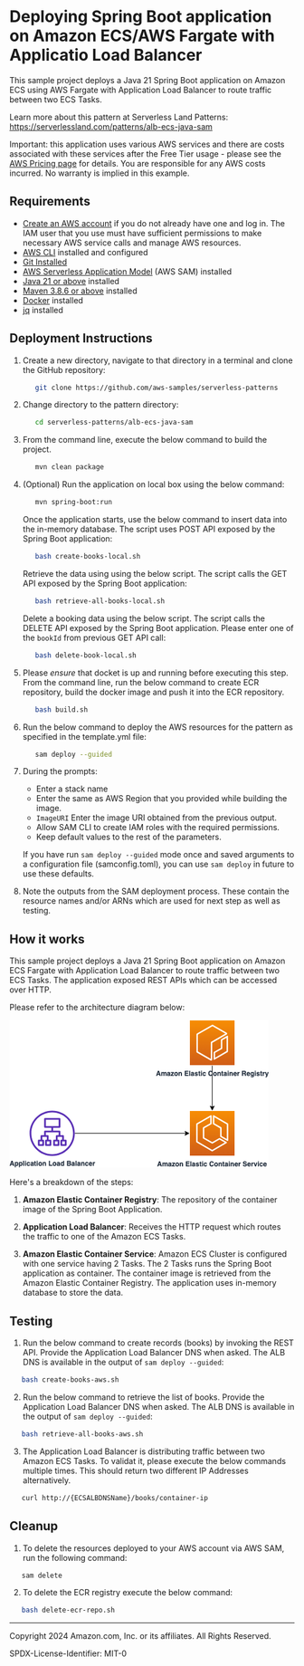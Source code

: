 # Deploying Spring Boot application on Amazon ECS/AWS Fargate with Applicatio Load Balancer

This sample project deploys a Java 21 Spring Boot application on Amazon ECS using AWS Fargate with Application Load Balancer to route traffic between two ECS Tasks.

Learn more about this pattern at Serverless Land Patterns: https://serverlessland.com/patterns/alb-ecs-java-sam

Important: this application uses various AWS services and there are costs associated with these services after the Free Tier usage - please see the [AWS Pricing page](https://aws.amazon.com/pricing/) for details. You are responsible for any AWS costs incurred. No warranty is implied in this example.

## Requirements

- [Create an AWS account](https://portal.aws.amazon.com/gp/aws/developer/registration/index.html) if you do not already have one and log in. The IAM user that you use must have sufficient permissions to make necessary AWS service calls and manage AWS resources.
- [AWS CLI](https://docs.aws.amazon.com/cli/latest/userguide/install-cliv2.html) installed and configured
- [Git Installed](https://git-scm.com/book/en/v2/Getting-Started-Installing-Git)
- [AWS Serverless Application Model](https://docs.aws.amazon.com/serverless-application-model/latest/developerguide/serverless-sam-cli-install.html) (AWS SAM) installed
- [Java 21 or above](https://docs.aws.amazon.com/corretto/latest/corretto-17-ug/downloads-list.html) installed
- [Maven 3.8.6 or above](https://maven.apache.org/download.cgi) installed
- [Docker](https://docs.docker.com/engine/install/) installed
- [jq](https://jqlang.github.io/jq/download/) installed



## Deployment Instructions

1. Create a new directory, navigate to that directory in a terminal and clone the GitHub repository:
   ```bash
      git clone https://github.com/aws-samples/serverless-patterns
   ```

2. Change directory to the pattern directory:
   ```bash
      cd serverless-patterns/alb-ecs-java-sam
   ```

3. From the command line, execute the below command to build the project.
   ```bash
      mvn clean package
   ```

4. (Optional) Run the application on local box using the below command:
   ```bash
      mvn spring-boot:run
   ```

   Once the application starts, use the below command to insert data into the in-memory database. The script uses POST API exposed by the Spring Boot application:
   ```bash
      bash create-books-local.sh
   ```

   Retrieve the data using using the below script. The script calls the GET API exposed by the Spring Boot application:
   ```bash
      bash retrieve-all-books-local.sh
   ```

   Delete a booking data using the below script. The script calls the DELETE API exposed by the Spring Boot application. Please enter one of the `bookId` from previous GET API call:
   ```bash
      bash delete-book-local.sh
   ```   

5. Please *ensure* that docket is up and running before executing this step. From the command line, run the below command to create ECR repository, build the docker image and push it into the ECR repository.
   ```bash
      bash build.sh
   ```

6. Run the below command to deploy the AWS resources for the pattern as specified in the template.yml file:
   ```bash
      sam deploy --guided
   ```

4. During the prompts:

   - Enter a stack name
   - Enter the same as AWS Region that you provided while building the image. 
   - `ImageURI` Enter the image URI obtained from the previous output.
   - Allow SAM CLI to create IAM roles with the required permissions.
   - Keep default values to the rest of the parameters.

   If you have run `sam deploy --guided` mode once and saved arguments to a configuration file (samconfig.toml), you can use `sam deploy` in future to use these defaults.

5. Note the outputs from the SAM deployment process. These contain the resource names and/or ARNs which are used for next step as well as testing.

## How it works

This sample project deploys a Java 21 Spring Boot application on Amazon ECS Fargate with Application Load Balancer to route traffic between two ECS Tasks. The application exposed REST APIs which can be accessed over HTTP.

Please refer to the architecture diagram below:

![End to End Architecture](images/architecture.png)

Here's a breakdown of the steps:

1. **Amazon Elastic Container Registry**: The repository of the container image of the Spring Boot Application.

2. **Application Load Balancer**: Receives the HTTP request which routes the traffic to one of the Amazon ECS Tasks.

3. **Amazon Elastic Container Service**: Amazon ECS Cluster is configured with one service having 2 Tasks. The 2 Tasks runs the Spring Boot application as container. The container image is retrieved from the Amazon Elastic Container Registry. The application uses in-memory database to store the data.


## Testing

1. Run the below command to create records (books) by invoking the REST API. Provide the Application Load Balancer DNS when asked. The ALB DNS is available in the output of `sam deploy --guided`:

```bash
   bash create-books-aws.sh
```

2. Run the below command to retrieve the list of books. Provide the Application Load Balancer DNS when asked. The ALB DNS is available in the output of `sam deploy --guided`:

```bash
   bash retrieve-all-books-aws.sh
``` 


3. The Application Load Balancer is distributing traffic between two Amazon ECS Tasks. To validat it, please execute the below commands multiple times. This should return two different IP Addresses alternatively.
```bash
   curl http://{ECSALBDNSName}/books/container-ip
``` 



## Cleanup

1. To delete the resources deployed to your AWS account via AWS SAM, run the following command:

```bash
   sam delete
```

2. To delete the ECR registry execute the below command:
```bash
   bash delete-ecr-repo.sh
```

---

Copyright 2024 Amazon.com, Inc. or its affiliates. All Rights Reserved.

SPDX-License-Identifier: MIT-0
